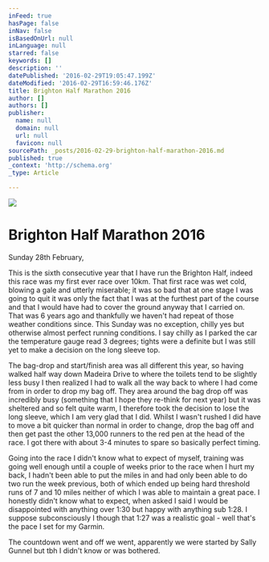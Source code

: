 ```yaml
---
inFeed: true
hasPage: false
inNav: false
isBasedOnUrl: null
inLanguage: null
starred: false
keywords: []
description: ''
datePublished: '2016-02-29T19:05:47.199Z'
dateModified: '2016-02-29T16:59:46.176Z'
title: Brighton Half Marathon 2016
author: []
authors: []
publisher:
  name: null
  domain: null
  url: null
  favicon: null
sourcePath: _posts/2016-02-29-brighton-half-marathon-2016.md
published: true
_context: 'http://schema.org'
_type: Article

---
```

![](https://the-grid-user-content.s3-us-west-2.amazonaws.com/3586e650-21a1-49ed-a601-fb65cebfc695.jpg)

# Brighton Half Marathon 2016

Sunday 28th February, 

This is the sixth consecutive year that I have run the Brighton Half, indeed this race was my first ever race over 10km. That first race was wet cold, blowing a gale and utterly miserable; it was so bad that at one stage I was going to quit it was only the fact that I was at the furthest part of the course and that I would have had to cover the ground anyway that I carried on. That was 6 years ago and thankfully we haven't had repeat of those weather conditions since. This Sunday was no exception, chilly yes but otherwise almost perfect running conditions. I say chilly as I parked the car the temperature gauge read 3 degrees; tights were a definite but I was still yet to make a decision on the long sleeve top.

The bag-drop and start/finish area was all different this year, so having walked half way down Madeira Drive to where the toilets tend to be slightly less busy I then realized I had to walk all the way back to where I had come from in order to drop my bag off. They area around the bag drop off was incredibly busy (something that I hope they re-think for next year) but it was sheltered and so felt quite warm, I therefore took the decision to lose the long sleeve, which I am very glad that I did. Whilst I wasn't rushed I did have to move a bit quicker than normal in order to change, drop the bag off and then get past the other 13,000 runners to the red pen at the head of the race. I got there with about 3-4 minutes to spare so basically perfect timing. 

Going into the race I didn't know what to expect of myself, training was going well enough until a couple of weeks prior to the race when I hurt my back, I hadn't been able to put the miles in and had only been able to do two run the week previous, both of which ended up being hard threshold runs of 7 and 10 miles neither of which I was able to maintain a great pace. I honestly didn't know what to expect, when asked I said I would be disappointed with anything over 1:30 but happy with anything sub 1:28\. I suppose subconsciously I though that 1:27 was a realistic goal - well that's the pace I set for my Garmin.

The countdown went and off we went, apparently we were started by Sally Gunnel but tbh I didn't know or was bothered.